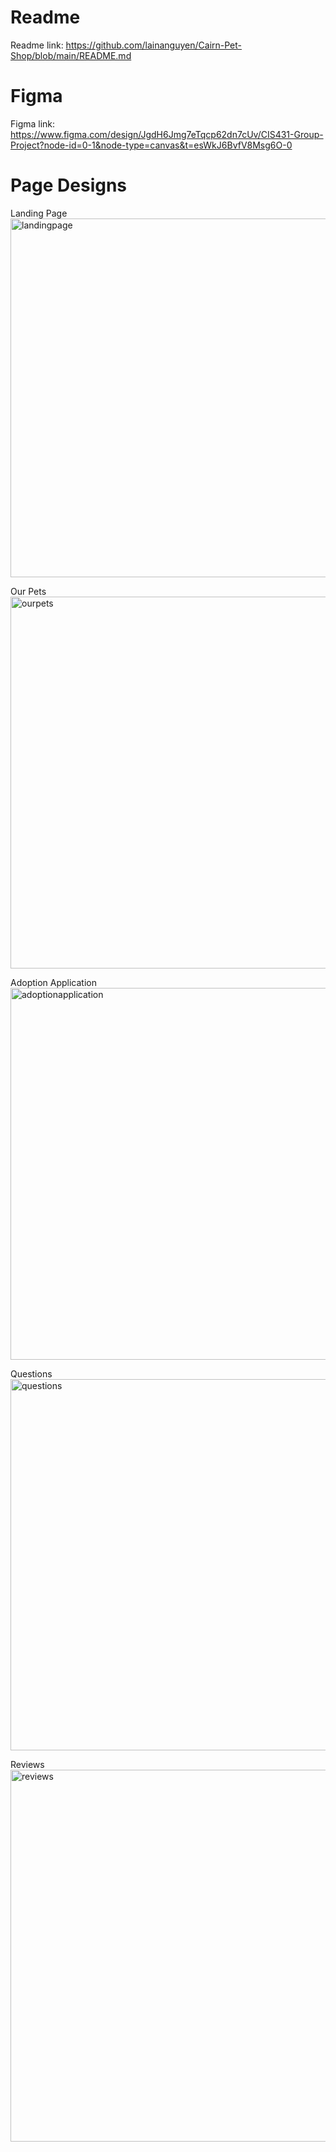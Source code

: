 # Readme

Readme link: https://github.com/lainanguyen/Cairn-Pet-Shop/blob/main/README.md

# Figma

Figma link: https://www.figma.com/design/JgdH6Jmg7eTqcp62dn7cUv/CIS431-Group-Project?node-id=0-1&node-type=canvas&t=esWkJ6BvfV8Msg6O-0

# Page Designs

Landing Page
<img width="574" alt="landingpage" src="https://github.com/user-attachments/assets/804581e0-479c-4598-8937-524ac94b1755">

Our Pets
<img width="595" alt="ourpets" src="https://github.com/user-attachments/assets/f510332f-2fb4-44df-9abf-d933d2b21c9d">

Adoption Application
<img width="595" alt="adoptionapplication" src="https://github.com/user-attachments/assets/5dc1a63c-d790-4fac-ba37-4ef83633eae2">

Questions
<img width="594" alt="questions" src="https://github.com/user-attachments/assets/171a90be-d279-4234-bad3-57ea898edfe9">

Reviews
<img width="595" alt="reviews" src="https://github.com/user-attachments/assets/cf49557f-ee20-4d06-96d7-aa0cc694cf3d">

